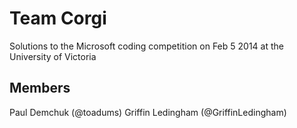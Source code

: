 # Team Corgi
Solutions to the Microsoft coding competition on Feb 5 2014 at the University of Victoria

## Members
Paul Demchuk (@toadums)
Griffin Ledingham (@GriffinLedingham)